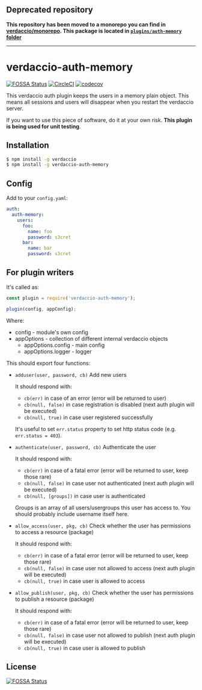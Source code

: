 ## Deprecated repository

**This repository has been moved to a monorepo you can find in [verdaccio/monorepo](https://github.com/verdaccio/monorepo). This package is located in [`plugins/auth-memory` folder](https://github.com/verdaccio/monorepo/tree/master/plugins/auth-memory)**

---

# verdaccio-auth-memory
[![FOSSA Status](https://app.fossa.io/api/projects/git%2Bgithub.com%2Fverdaccio%2Fverdaccio-auth-memory.svg?type=shield)](https://app.fossa.io/projects/git%2Bgithub.com%2Fverdaccio%2Fverdaccio-auth-memory?ref=badge_shield)
[![CircleCI](https://circleci.com/gh/verdaccio/verdaccio-auth-memory.svg?style=svg)](https://circleci.com/gh/ayusharma/verdaccio-auth-memory)
[![codecov](https://codecov.io/gh/verdaccio/verdaccio-auth-memory/branch/master/graph/badge.svg)](https://codecov.io/gh/verdaccio/verdaccio-auth-memory)


This verdaccio auth plugin keeps the users in a memory plain object.
This means all sessions and users will disappear when you restart the verdaccio server.

If you want to use this piece of software, do it at your own risk. **This plugin is being used for unit testing**.

## Installation

```sh
$ npm install -g verdaccio
$ npm install -g verdaccio-auth-memory
```

## Config

Add to your `config.yaml`:

```yaml
auth:
  auth-memory:
    users:
      foo:
        name: foo
        password: s3cret
      bar:
        name: bar
        password: s3cret
```

## For plugin writers

It's called as:

```js
const plugin = require('verdaccio-auth-memory');

plugin(config, appConfig);
```

Where:

 - config - module's own config
 - appOptions - collection of different internal verdaccio objects
   - appOptions.config - main config
   - appOptions.logger - logger

This should export four functions:

 - `adduser(user, password, cb)` Add new users

   It should respond with:
    - `cb(err)` in case of an error (error will be returned to user)
    - `cb(null, false)` in case registration is disabled (next auth plugin will be executed)
    - `cb(null, true)` in case user registered successfully

   It's useful to set `err.status` property to set http status code (e.g. `err.status = 403`).

 - `authenticate(user, password, cb)` Authenticate the user

   It should respond with:
    - `cb(err)` in case of a fatal error (error will be returned to user, keep those rare)
    - `cb(null, false)` in case user not authenticated (next auth plugin will be executed)
    - `cb(null, [groups])` in case user is authenticated

   Groups is an array of all users/usergroups this user has access to. You should probably include username itself here.

 - `allow_access(user, pkg, cb)` Check whether the user has permissions to access a resource (package)

   It should respond with:
    - `cb(err)` in case of a fatal error (error will be returned to user, keep those rare)
    - `cb(null, false)` in case user not allowed to access (next auth plugin will be executed)
    - `cb(null, true)` in case user is allowed to access

 - `allow_publish(user, pkg, cb)` Check whether the user has permissions to publish a resource (package)

   It should respond with:
    - `cb(err)` in case of a fatal error (error will be returned to user, keep those rare)
    - `cb(null, false)` in case user not allowed to publish (next auth plugin will be executed)
    - `cb(null, true)` in case user is allowed to publish



## License
[![FOSSA Status](https://app.fossa.io/api/projects/git%2Bgithub.com%2Fverdaccio%2Fverdaccio-auth-memory.svg?type=large)](https://app.fossa.io/projects/git%2Bgithub.com%2Fverdaccio%2Fverdaccio-auth-memory?ref=badge_large)
